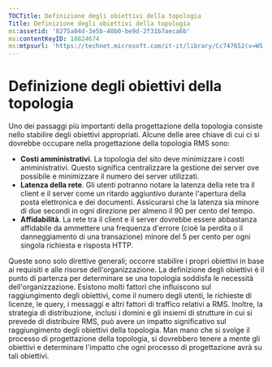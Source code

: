 ```yaml
---
TOCTitle: Definizione degli obiettivi della topologia
Title: Definizione degli obiettivi della topologia
ms:assetid: '8275a04d-3e5b-40b0-be9d-2f31b7aeca6b'
ms:contentKeyID: 18824674
ms:mtpsurl: 'https://technet.microsoft.com/it-it/library/Cc747652(v=WS.10)'
---
```


Definizione degli obiettivi della topologia
===========================================

Uno dei passaggi più importanti della progettazione della topologia consiste nello stabilire degli obiettivi appropriati. Alcune delle aree chiave di cui ci si dovrebbe occupare nella progettazione della topologia RMS sono:

-   **Costi amministrativi**. La topologia del sito deve minimizzare i costi amministrativi. Questo significa centralizzare la gestione dei server ove possibile e minimizzare il numero dei server utilizzati.
-   **Latenza della rete**. Gli utenti potranno notare la latenza della rete tra il client e il server come un ritardo aggiuntivo durante l'apertura della posta elettronica e dei documenti. Assicurarsi che la latenza sia minore di due secondi in ogni direzione per almeno il 90 per cento del tempo.
-   **Affidabilità**. La rete tra il client e il server dovrebbe essere abbastanza affidabile da ammettere una frequenza d'errore (cioè la perdita o il danneggiamento di una transazione) minore del 5 per cento per ogni singola richiesta e risposta HTTP.

Queste sono solo direttive generali; occorre stabilire i propri obiettivi in base ai requisiti e alle risorse dell'organizzazione. La definizione degli obiettivi è il punto di partenza per determinare se una topologia soddisfa le necessità dell'organizzazione. Esistono molti fattori che influiscono sul raggiungimento degli obiettivi, come il numero degli utenti, le richieste di licenze, le query, i messaggi e altri fattori di traffico relativi a RMS. Inoltre, la strategia di distribuzione, inclusi i domini e gli insiemi di strutture in cui si prevede di distribuire RMS, può avere un impatto significativo sul raggiungimento degli obiettivi della topologia. Man mano che si svolge il processo di progettazione della topologia, si dovrebbero tenere a mente gli obiettivi e determinare l'impatto che ogni processo di progettazione avrà su tali obiettivi.
